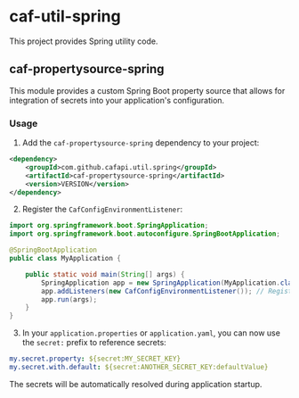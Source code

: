 # caf-util-spring

This project provides Spring utility code.

## caf-propertysource-spring

This module provides a custom Spring Boot property source that allows for integration of secrets into your application's configuration.

### Usage

1. Add the `caf-propertysource-spring` dependency to your project:
```xml
<dependency>
    <groupId>com.github.cafapi.util.spring</groupId>
    <artifactId>caf-propertysource-spring</artifactId>
    <version>VERSION</version>
</dependency>
```

2. Register the `CafConfigEnvironmentListener`:
```java
import org.springframework.boot.SpringApplication;
import org.springframework.boot.autoconfigure.SpringBootApplication;

@SpringBootApplication
public class MyApplication {

    public static void main(String[] args) {
        SpringApplication app = new SpringApplication(MyApplication.class);
        app.addListeners(new CafConfigEnvironmentListener()); // Register the listener
        app.run(args);
    }
}
```

3. In your `application.properties` or `application.yaml`, you can now use the `secret:` prefix to reference secrets:

```yaml
my.secret.property: ${secret:MY_SECRET_KEY}
my.secret.with.default: ${secret:ANOTHER_SECRET_KEY:defaultValue}
```

The secrets will be automatically resolved during application startup.
